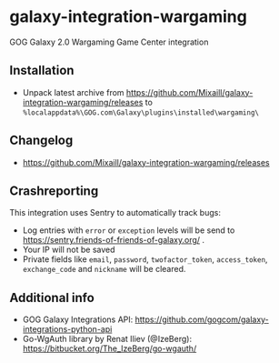 # galaxy-integration-wargaming

GOG Galaxy 2.0 Wargaming Game Center integration

## Installation

* Unpack latest archive from https://github.com/Mixaill/galaxy-integration-wargaming/releases to `%localappdata%\GOG.com\Galaxy\plugins\installed\wargaming\`

## Changelog

* https://github.com/Mixaill/galaxy-integration-wargaming/releases

## Crashreporting

This integration uses Sentry to automatically track bugs:
* Log entries with `error` or `exception` levels will be send to https://sentry.friends-of-friends-of-galaxy.org/ .
* Your IP will not be saved
* Private fields like `email`, `password`, `twofactor_token`, `access_token`, `exchange_code` and `nickname` will be cleared.

## Additional info

* GOG Galaxy Integrations API: https://github.com/gogcom/galaxy-integrations-python-api
* Go-WgAuth library by Renat Iliev (@IzeBerg): https://bitbucket.org/The_IzeBerg/go-wgauth/

